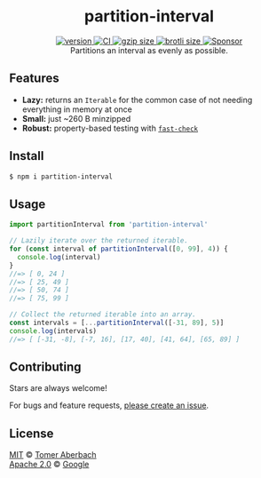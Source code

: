 <h1 align="center">
  partition-interval
</h1>

<div align="center">
  <a href="https://npmjs.org/package/partition-interval">
    <img src="https://badgen.now.sh/npm/v/partition-interval" alt="version" />
  </a>
  <a href="https://github.com/TomerAberbach/partition-interval/actions">
    <img src="https://github.com/TomerAberbach/partition-interval/workflows/CI/badge.svg" alt="CI" />
  </a>
  <a href="https://unpkg.com/partition-interval/dist/index.min.js">
    <img src="https://deno.bundlejs.com/?q=partition-interval&badge" alt="gzip size" />
  </a>
  <a href="https://unpkg.com/partition-interval/dist/index.min.js">
    <img src="https://deno.bundlejs.com/?q=partition-interval&config={%22compression%22:{%22type%22:%22brotli%22}}&badge" alt="brotli size" />
  </a>
  <a href="https://github.com/sponsors/TomerAberbach">
    <img src="https://img.shields.io/static/v1?label=Sponsor&message=%E2%9D%A4&logo=GitHub&color=%23fe8e86" alt="Sponsor">
  </a>
</div>

<div align="center">
  Partitions an interval as evenly as possible.
</div>

## Features

- **Lazy:** returns an `Iterable` for the common case of not needing everything
  in memory at once
- **Small:** just ~260 B minzipped
- **Robust:** property-based testing with
  [`fast-check`](https://github.com/dubzzz/fast-check)

## Install

```sh
$ npm i partition-interval
```

## Usage

```js
import partitionInterval from 'partition-interval'

// Lazily iterate over the returned iterable.
for (const interval of partitionInterval([0, 99], 4)) {
  console.log(interval)
}
//=> [ 0, 24 ]
//=> [ 25, 49 ]
//=> [ 50, 74 ]
//=> [ 75, 99 ]

// Collect the returned iterable into an array.
const intervals = [...partitionInterval([-31, 89], 5)]
console.log(intervals)
//=> [ [-31, -8], [-7, 16], [17, 40], [41, 64], [65, 89] ]
```

## Contributing

Stars are always welcome!

For bugs and feature requests,
[please create an issue](https://github.com/TomerAberbach/partition-interval/issues/new).

## License

[MIT](https://github.com/TomerAberbach/partition-interval/blob/main/license-mit)
© [Tomer Aberbach](https://github.com/TomerAberbach) \
[Apache 2.0](https://github.com/TomerAberbach/partition-interval/blob/main/license-apache) ©
[Google](https://github.com/TomerAberbach/partition-interval/blob/main/notice-apache)
